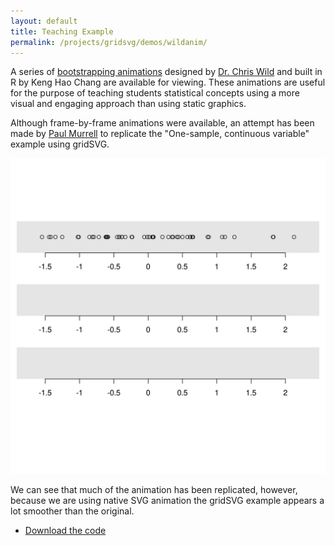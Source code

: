```yaml
---
layout: default
title: Teaching Example
permalink: /projects/gridsvg/demos/wildanim/
---
```


A series of [bootstrapping animations](https://www.stat.auckland.ac.nz/~wild/BootAnim/) designed by [Dr. Chris Wild](https://www.stat.auckland.ac.nz/showperson?firstname=Chris&surname=Wild) and built in R by Keng Hao Chang are available for viewing. These animations are useful for the purpose of teaching students statistical concepts using a more visual and engaging approach than using static graphics.

Although frame-by-frame animations were available, an attempt has been made by [Paul Murrell](https://www.stat.auckland.ac.nz/~paul/) to replicate the "One-sample, continuous variable" example using gridSVG.

<img src="/projects/gridsvg/demos/wildanim/wildanim.svg" type="Teaching Example Figure" class="span-90pc">

We can see that much of the animation has been replicated, however, because we are using native SVG animation the gridSVG example appears a lot smoother than the original.

* [Download the code](/projects/gridsvg/demos/wildanim/teaching-example.R)

<script type="text/javascript" src="/scripts/gridsvg-scripts.js"></script>
